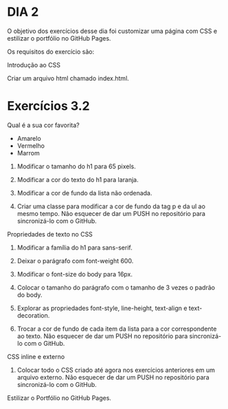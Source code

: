 # DIA 2

O objetivo dos exercícios desse dia foi customizar uma página com CSS e estilizar o portfólio no GitHub Pages.

Os requisitos do exercício são:

Introdução ao CSS

Criar um arquivo html chamado index.html.

<!DOCTYPE html>
<html lang="pt-br">
  <head>
    <meta charset="UTF-8">
    <title>HTML</title>
    <style></style>
  </head>
  <body>
    <h1>Exercícios 3.2</h1>
    <p>Qual é a sua cor favorita?</p>
    <ul>
      <li>Amarelo</li>
      <li>Vermelho</li>
      <li>Marrom</li>
    </ul>
  </body>
</html>

1. Modificar o tamanho do h1 para 65 pixels.

2. Modificar a cor do texto do h1 para laranja.

3. Modificar a cor de fundo da lista não ordenada.

4. Criar uma classe para modificar a cor de fundo da tag p e da ul ao mesmo tempo.
Não esquecer de dar um PUSH no repositório para sincronizá-lo com o GitHub.

Propriedades de texto no CSS

1. Modificar a família do h1 para sans-serif.

2. Deixar o parágrafo com font-weight 600.

3. Modificar o font-size do body para 16px.

4. Colocar o tamanho do parágrafo com o tamanho de 3 vezes o padrão do body.

5. Explorar as propriedades font-style, line-height, text-align e text-decoration.

6. Trocar a cor de fundo de cada item da lista para a cor correspondente ao texto.
Não esquecer de dar um PUSH no repositório para sincronizá-lo com o GitHub.

CSS inline e externo

1. Colocar todo o CSS criado até agora nos exercícios anteriores em um arquivo externo.
Não esquecer de dar um PUSH no repositório para sincronizá-lo com o GitHub.

Estilizar o Portfólio no GitHub Pages.
